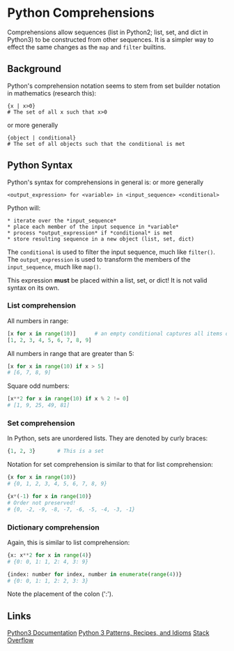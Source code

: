 # Python Comprehensions

Comprehensions allow sequences (list in Python2; list, set, and dict in Python3)
to be constructed from other sequences.
It is a simpler way to effect the same changes as the `map` and `filter` builtins.


## Background

Python's comprehension notation seems to stem from set builder notation in mathematics (research this):
```
{x | x>0}
# The set of all x such that x>0
```
or more generally
```
{object | conditional}
# The set of all objects such that the conditional is met
```


## Python Syntax

Python's syntax for comprehensions in general is:
or more generally

```
<output_expression> for <variable> in <input_sequence> <conditional>
```

Python will:

    * iterate over the *input_sequence*
    * place each member of the input sequence in *variable*
    * process *output_expression* if *conditional* is met
    * store resulting sequence in a new object (list, set, dict)

The `conditional` is used to filter the input sequence, much like `filter()`.
The `output_expression` is used to transform the members of the `input_sequence`, much like `map()`.

This expression **must** be placed within a list, set, or dict!
It is not valid syntax on its own.


### List comprehension

All numbers in range:
```python
[x for x in range(10)]      # an empty conditional captures all items of the input sequence
[1, 2, 3, 4, 5, 6, 7, 8, 9]
```

All numbers in range that are greater than 5:
```python
[x for x in range(10) if x > 5]
# [6, 7, 8, 9]
```

Square odd numbers:
```python
[x**2 for x in range(10) if x % 2 != 0]
# [1, 9, 25, 49, 81]
```


### Set comprehension

In Python, sets are unordered lists.
They are denoted by curly braces:

```python
{1, 2, 3}       # This is a set
```

Notation for set comprehension is similar to that for list comprehension:

```python
{x for x in range(10)}
# {0, 1, 2, 3, 4, 5, 6, 7, 8, 9}
```

```python
{x*(-1) for x in range(10)}
# Order not preserved!
# {0, -2, -9, -8, -7, -6, -5, -4, -3, -1}
```


### Dictionary comprehension

Again, this is similar to list comprehension:

```python
{x: x**2 for x in range(4)}
# {0: 0, 1: 1, 2: 4, 3: 9}
```

```python
{index: number for index, number in enumerate(range(4))}
# {0: 0, 1: 1, 2: 2, 3: 3}
```

Note the placement of the colon (':').


## Links

[Python3 Documentation](https://docs.python.org/3/tutorial/datastructures.html#list-comprehensions)
[Python 3 Patterns, Recipes, and Idioms](https://python-3-patterns-idioms-test.readthedocs.io/en/latest/Comprehensions.html)
[Stack Overflow](https://stackoverflow.com/questions/34835951/what-does-list-comprehension-mean-how-does-it-work-and-how-can-i-use-it)
